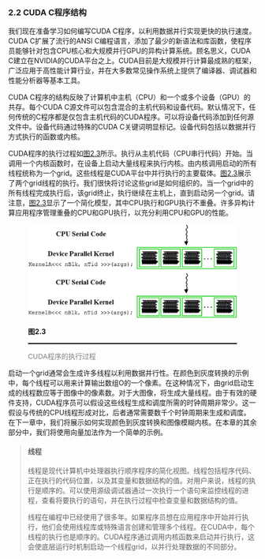 ### 2.2 CUDA C程序结构

我们现在准备学习如何编写CUDA C程序，以利用数据并行实现更快的执行速度。CUDA C扩展了流行的ANSI C编程语言，添加了最少的新语法和库函数，使程序员能够针对包含CPU核心和大规模并行GPU的异构计算系统。顾名思义，CUDA C建立在NVIDIA的CUDA平台之上。CUDA目前是大规模并行计算最成熟的框架，广泛应用于高性能计算行业，并在大多数常见操作系统上提供了编译器、调试器和性能分析器等基本工具。

CUDA C程序的结构反映了计算机中主机（CPU）和一个或多个设备（GPU）的共存。每个CUDA C源文件可以包含混合的主机代码和设备代码。默认情况下，任何传统的C程序都是仅包含主机代码的CUDA程序。可以将设备代码添加到任何源文件中。设备代码通过特殊的CUDA C关键词明显标记。设备代码包括以数据并行方式执行的函数或内核。

CUDA程序的执行过程如[图2.3](#fig2.3)所示。执行从主机代码（CPU串行代码）开始。当调用一个内核函数时，在设备上启动大量线程来执行内核。由内核调用启动的所有线程统称为一个grid。这些线程是CUDA平台中并行执行的主要载体。[图2.3](fig2.3)展示了两个grid线程的执行。我们很快将讨论这些grid是如何组织的。当一个grid中的所有线程完成执行后，该grid终止，执行继续在主机上，直到启动另一个grid。请注意，[图2.3](#fig2.3)显示了一个简化模型，其中CPU执行和GPU执行不重叠。许多异构计算应用程序管理重叠的CPU和GPU执行，以充分利用CPU和GPU的性能。

<figure>
    <style>
     hr {
         border: none;
         height: 2px;
         background-color: black;
         margin: 5px auto;
     }
	</style>
    <img id="fig2.3" src="..\pic\chapter2\fig2.3.jpeg">
    <figcaption>
        <p class="no-indent" style="font-weight: bold;">
        图2.3
        </p>
       	<hr style="border: none; height: 2px; background-color: black; margin: 5px auto;">
        <p class="no-indent" style="font-family: 'Arial', 'Helvetica', sans-serif;color: #808080">
            CUDA程序的执行过程
        </p>
    </figcaption>
</figure>
启动一个grid通常会生成许多线程以利用数据并行性。在颜色到灰度转换的示例中，每个线程可以用来计算输出数组O的一个像素。在这种情况下，由grid启动生成的线程数应等于图像中的像素数。对于大图像，将生成大量线程。由于有效的硬件支持，CUDA程序员可以假设这些线程生成和调度所需的时钟周期非常少。这一假设与传统的CPU线程形成对比，后者通常需要数千个时钟周期来生成和调度。在下一章中，我们将展示如何实现颜色到灰度转换和图像模糊内核。在本章的其余部分中，我们将使用向量加法作为一个简单的示例。

> #### 线程
>
> 线程是现代计算机中处理器执行顺序程序的简化视图。线程包括程序代码、正在执行的代码位置，以及其变量和数据结构的值。对用户来说，线程的执行是顺序的。可以使用源级调试器通过一次执行一个语句来监控线程的进程，查看将要执行的语句，并在执行过程中检查变量和数据结构的值。
>
> 线程在编程中已经使用了很多年。如果程序员想在应用程序中开始并行执行，他们会使用线程库或特殊语言创建和管理多个线程。在CUDA中，每个线程的执行也是顺序的。CUDA程序通过调用内核函数来启动并行执行，这会使底层运行时机制启动一个线程grid，以并行处理数据的不同部分。

